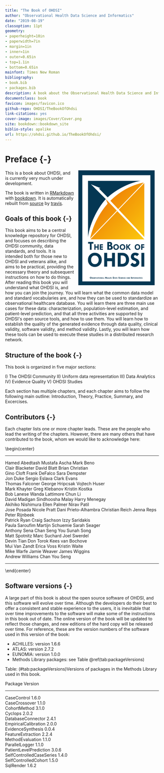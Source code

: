 ```yaml
--- 
title: "The Book of OHDSI"
author: "Observational Health Data Science and Informatics"
date: "2019-08-19"
classoption: 11pt      
geometry:
- paperheight=10in 
- paperwidth=7in
- margin=1in
- inner=1in
- outer=0.65in
- top=1.1in
- bottom=0.65in
mainfont: Times New Roman
bibliography:
- book.bib
- packages.bib
description: A book about the Observational Health Data Science and Informatics (OHDS). It described the OHDSI community, open standards and open source software.
documentclass: book
favicon: images/favicon.ico
github-repo: OHDSI/TheBookOfOhdsi
link-citations: yes
cover-image: images/Cover/Cover.png
site: bookdown::bookdown_site
biblio-style: apalike
url: https://ohdsi.github.io/TheBookOfOhdsi/
---
```




# Preface {-}

<img src="images/Cover/Cover.png" width="250" height="375" alt="Cover image" align="right" style="margin: 0 1em 0 1em" /> This is a book about OHDSI, and is currently very much under development. 

The book is written in [RMarkdown](https://rmarkdown.rstudio.com) with [bookdown](https://bookdown.org). It is automatically rebuilt from [source](https://github.com/OHDSI/TheBookOfOhdsi) by [travis](http://travis-ci.org/). 

## Goals of this book {-}

This book aims to be a central knowledge repository for OHDSI, and focuses on describing the OHDSI community, data standards, and tools. It is intended both for those new to OHDSI and veterans alike, and aims to be practical, providing the necessary theory and subsequent instructions on how to do things. After reading this book you will understand what OHDSI is, and how you can join the journey. You will learn what the common data model and standard vocabularies are, and how they can be used to standardize an observational healthcare database. You will learn there are three main use cases for these data: characterization, population-level estimation, and patient-level prediction, and that all three activities are supported by OHDSI's open source tools, and how to use them. You will learn how to establish the quality of the generated evidence through data quality, clinical validity, software validity, and method validity. Lastly, you will learn how these tools can be used to execute these studies in a distributed research network.

## Structure of the book {-}

This book is organized in five major sections: 

I) The OHDSI Community
II) Uniform data representation
III) Data Analytics
IV) Evidence Quality
V) OHDSI Studies

Each section has multiple chapters, and each chapter aims to follow the following main outline: Introduction, Theory, Practice, Summary, and Excercises. 

## Contributors {-}

Each chapter lists one or more chapter leads. These are the people who lead the writing of the chapters. However, there are many others that have contributed to the book, whom we would like to acknowledge here:

\begin{center}

------------------  -----------------  ---------------------
Hamed Abedtash      Mustafa Ascha      Mark Beno            
Clair Blacketer     David Blatt        Brian Christian      
Gino Cloft          Frank DeFalco      Sara Dempster        
Jon Duke            Sergio Eslava      Clark Evans          
Thomas Falconer     George Hripcsak    Vojtech Huser        
Mark Khayter        Greg Klebanov      Kristin Kostka       
Bob Lanese          Wanda Lattimore    Chun Li              
David Madigan       Sindhoosha Malay   Harry Menegay        
Akihiko Nishimura   Ellen Palmer       Nirav Patil          
Jose Posada         Nicole Pratt       Dani Prieto-Alhambra 
Christian Reich     Jenna Reps         Peter Rijnbeek       
Patrick Ryan        Craig Sachson      Izzy Saridakis       
Paula Saroufim      Martijn Schuemie   Sarah Seager         
Anthony Sena        Chan Seng You      Sunah Song           
Matt Spotnitz       Marc Suchard       Joel Swerdel         
Devin Tian          Don Torok          Kees van Bochove     
Mui Van Zandt       Erica Voss         Kristin Waite        
Mike Warfe          Jamie Weaver       James Wiggins        
Andrew Williams     Chan You Seng                           
------------------  -----------------  ---------------------
\end{center}

## Software versions {-}

A large part of this book is about the open source software of OHDSI, and this software will evolve over time. Although the developers do their best to offer a consistent and stable experience to the users, it is inevitable that over time improvements to the software will make some of the instructions in this book out of date. The online version of the book will be updated to reflect those changes, and new editions of the hard copy will be released over time. For reference, these are the version numbers of the software used in this version of the book:

- ACHILLES: version 1.6.6
- ATLAS: version 2.7.2
- EUNOMIA: version 1.0.0
- Methods Library packages: see Table \@ref(tab:packageVersions)


Table: (\#tab:packageVersions)Versions of packages in the Methods Library used in this book.

Package                    Version 
-------------------------  --------
CaseControl                1.6.0   
CaseCrossover              1.1.0   
CohortMethod               3.1.0   
Cyclops                    2.0.2   
DatabaseConnector          2.4.1   
EmpiricalCalibration       2.0.0   
EvidenceSynthesis          0.0.4   
FeatureExtraction          2.2.4   
MethodEvaluation           1.1.0   
ParallelLogger             1.1.0   
PatientLevelPrediction     3.0.6   
SelfControlledCaseSeries   1.4.0   
SelfControlledCohort       1.5.0   
SqlRender                  1.6.2   

